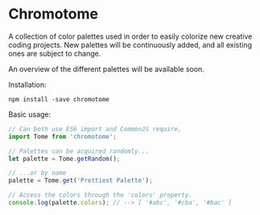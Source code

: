 # Chromotome

A collection of color palettes used in order to easily colorize new creative coding projects. New palettes will be continuously added, and all existing ones are subject to change.

An overview of the different palettes will be available soon.

Installation:

```
npm install -save chromotome
```

Basic usage:

```javascript
// Can both use ES6 import and CommonJS require.
import Tome from 'chromotome';

// Palettes can be acquired randomly...
let palette = Tome.getRandom();

// ...or by name
palette = Tome.get('Prettiest Palette');

// Access the colors through the 'colors' property.
console.log(palette.colors); // --> [ '#abc', '#cba', '#bac' ]
```
